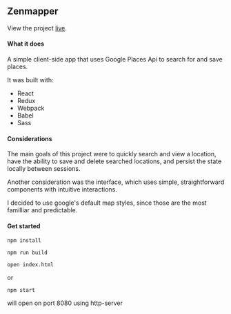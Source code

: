 Zenmapper
---

View the project [live](http://ameliabrown.ca/zenmapper).

#### What it does

A simple client-side app that uses Google Places Api to search for and
save places.

It was built with:
+ React
+ Redux
+ Webpack
+ Babel
+ Sass

#### Considerations

The main goals of this project were to quickly search and view a
location, have the ability to save and delete searched locations, and
persist the state locally between sessions.

Another consideration was the interface, which uses simple,
straightforward components with intuitive interactions.

I decided to use google's default map styles, since those are the most
familliar and predictable.

#### Get started

`npm install`

`npm run build`

`open index.html`

or

`npm start`

will open on port 8080 using http-server
